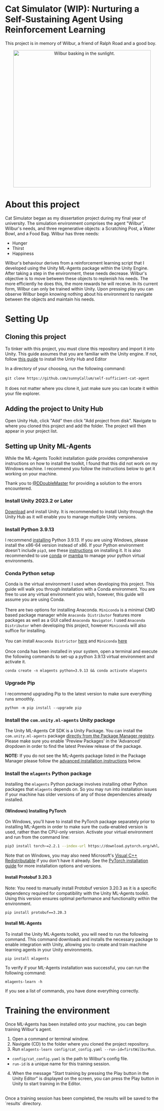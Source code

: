 # Cat Simulator (WIP): Nurturing a Self-Sustaining Agent Using Reinforcement Learning

This project is in memory of Wilbur, a friend of Ralph Road and a good boy.

<p align="center">
  <img src="AdditionalFiles/Images/wilbur.jpeg" alt="Wilbur basking in the sunlight." height="450" />
</p>

# About this project

Cat Simulator began as my dissertation project during my final year of university. The simulation environment comprises the agent "Wilbur", Wilbur's needs, and three regenerative objects: a Scratching Post, a Water Bowl, and a Food Bag. Wilbur has three needs:

- Hunger
- Thirst
- Happiness

Wilbur's behaviour derives from a reinforcement learning script that I developed using the Unity ML-Agents package within the Unity Engine. After taking a step in the environment, these needs decrease. Wilbur's objective is to move between these objects to replenish his needs. The more efficiently he does this, the more rewards he will receive. In its current form, Wilbur can only be trained within Unity. Upon pressing play you can observe Wilbur begin knowing nothing about his environment to navigate between the objects and maintain his needs.

# Setting Up

## Cloning this project
To tinker with this project, you must clone this repository and import it into Unity. This guide assumes that you are familiar with the Unity engine. If not, follow [this guide](https://learn.unity.com/tutorial/install-the-unity-hub-and-editor#662942dfedbc2a0315217028) to install the Unity Hub and Editor

In a directory of your choosing, run the following command:
<br/><br/>
`git clone https://github.com/sunnyCallum/self-sufficient-cat-agent`
<br/><br/>
It does not matter where you clone it, just make sure you can locate it within your file explorer.

## Adding the project to Unity Hub
Open Unity Hub, click "Add" then click "Add project from disk". Navigate to where you cloned this project and add the folder. The project will then appear in your project list.

## Setting up Unity ML-Agents

While the ML-Agents Toolkit installation guide provides comprehensive instructions on how to install the toolkit, I found that this did not work on my Windows machine. I recommend you follow the instructions below to get it working on your machine.

Thank you to [@DDoubleMaster](https://github.com/DDoubleMaster) for providing a solution to the errors encountered. 

### Install **Unity 2023.2** or Later

[Download](https://unity3d.com/get-unity/download) and install Unity.
It is recommended to install Unity through the Unity Hub as it will
enable you to manage multiple Unity versions.

### Install **Python 3.9.13**

I recommend [installing](https://www.python.org/downloads/) Python 3.9.13.
If you are using Windows, please install the x86-64 version instead of x86.
If your Python environment doesn't include `pip3`, see these
[instructions](https://packaging.python.org/guides/installing-using-linux-tools/#installing-pip-setuptools-wheel-with-linux-package-managers)
on installing it. It is also recommended to use [conda](https://docs.conda.io/en/latest/) or [mamba](https://github.com/mamba-org/mamba) to manage your python virtual environments.

### Conda Python setup

Conda is the virtual environment I used when developing this project. This guide will walk you through installation with a Conda environment. You are free to use
any virtual environment you wish, however, this guide will assume you are using Conda.
<br/><br/>
There are two options for installing Anaconda. `Miniconda` is a minimal CMD based package manager while `Anaconda Distributor` features more packages as well as a GUI called `Anaconda Navigator`.
I used `Anaconda Distributor` when developing this project, however `Miniconda` will also suffice for installing.
<br/><br/>
You can install `Anaconda Districtor` [here](https://docs.anaconda.com/anaconda/install/) and `Miniconda` [here](https://docs.anaconda.com/miniconda/miniconda-install/)
<br/><br/>
Once conda has been installed in your system, open a terminal and execute the following commands to set-up a python 3.9.13 virtual environment
and activate it.

```shell
conda create -n mlagents python=3.9.13 && conda activate mlagents
```

### Upgrade Pip

I recommend upgrading Pip to the latest version to make sure everything runs smoothly.

```shell
python -m pip install --upgrade pip
```

### Install the `com.unity.ml-agents` Unity package

The Unity ML-Agents C# SDK is a Unity Package. You can install the
`com.unity.ml-agents` package
[directly from the Package Manager registry](https://docs.unity3d.com/Manual/upm-ui-install.html).
Please make sure you enable 'Preview Packages' in the 'Advanced' dropdown in
order to find the latest Preview release of the package.

**NOTE:** If you do not see the ML-Agents package listed in the Package Manager
please follow the [advanced installation instructions](#advanced-local-installation-for-development) below.

### Install the `mlagents` Python package

Installing the `mlagents` Python package involves installing other Python
packages that `mlagents` depends on. So you may run into installation issues if
your machine has older versions of any of those dependencies already installed.

#### (Windows) Installing PyTorch

On Windows, you'll have to install the PyTorch package separately prior to
installing ML-Agents in order to make sure the cuda-enabled version is used,
rather than the CPU-only version. Activate your virtual environment and run from
the command line:

```sh
pip3 install torch~=2.2.1 --index-url https://download.pytorch.org/whl/cu121
```

Note that on Windows, you may also need Microsoft's
[Visual C++ Redistributable](https://support.microsoft.com/en-us/help/2977003/the-latest-supported-visual-c-downloads)
if you don't have it already. See the [PyTorch installation guide](https://pytorch.org/get-started/locally/)
for more installation options and versions.

#### Install **Protobuf 3.20.3**

Note: You need to manually install Protobuf version 3.20.3 as it is a specific dependency required for compatibility with the Unity ML-Agents toolkit.
Using this version ensures optimal performance and functionality within the environment.

```shell
pip install protobuf==3.20.3
```
#### Install ML-Agents

To install the Unity ML-Agents toolkit, you will need to run the following command.
This command downloads and installs the necessary package to enable integration with Unity,
allowing you to create and train machine learning agents in your Unity environments.

```shell
pip install mlagents
```

To verify if your ML-Agents installation was successful, you can run the following command:

```shell
mlagents-learn -h
```

If you see a list of commands, you have done everything correctly.

# Training the environment
Once ML-Agents has been installed onto your machine, you can begin training Wilbur's agent.
<br/>
1. Open a command or terminal window.
2. Navigate (CD) to the folder where you cloned the project repository.
3. Run `mlagents-learn config/cat_config.yaml --run-id=firstWilburRun`.
 - `config/cat_config.yaml` is the path to Wilbur's config file.
 - `run-id` is a unique name for this training session.
4. When the message "Start training by pressing the Play button in the Unity Editor" is displayed on the screen, you can press the Play button in Unity to start training in the Editor.
<br/>
Once a training session has been completed, the results will be saved to the `results` directory.
